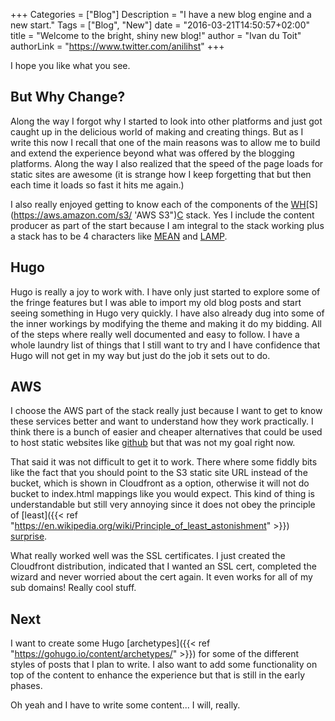 +++
Categories = ["Blog"]
Description = "I have a new blog engine and a new start."
Tags = ["Blog", "New"]
date = "2016-03-21T14:50:57+02:00"
title = "Welcome to the bright, shiny new blog!"
author = "Ivan du Toit"
authorLink = "https://www.twitter.com/anilihst"
+++

I hope you like what you see.

But Why Change?
-------

Along the way I forgot why I started to look into other platforms and just got caught up in the delicious world of making and creating things. But as I write this now I recall that one of the main reasons was to allow me to build and extend the experience beyond what was offered by the blogging platforms. Along the way I also realized that the speed of the page loads for static sites are awesome (it is strange how I keep forgetting that but then each time it loads so fast it hits me again.)

I also really enjoyed getting to know each of the components of the [W](https://plus.google.com/109733145121386015159 "Writer")[H](https://gohugo.io "Hugo")[S](https://aws.amazon.com/s3/ 'AWS S3")[C](https://aws.amazon.com/cloudfront/ "AWS Cloudfront") stack. Yes I include the content producer as part of the start because I am integral to the stack working plus a stack has to be 4 characters like [MEAN](mean.io) and [LAMP](https://en.wikipedia.org/wiki/LAMP_(software_bundle)).

Hugo
----

Hugo is really a joy to work with. I have only just started to explore some of the fringe features but I was able to import my old blog posts and start seeing something in Hugo very quickly. I have also already dug into some of the inner workings by modifying the theme and making it do my bidding. All of the steps where really well documented and easy to follow. I have a whole laundry list of things that I still want to try and I have confidence that Hugo will not get in my way but just do the job it sets out to do.

AWS
---

I choose the AWS part of the stack really just because I want to get to know these services better and want to understand how they work practically. I think there is a bunch of easier and cheaper alternatives that could be used to host static websites like [github](https://gohugo.io/tutorials/github-pages-blog/) but that was not my goal right now.

That said it was not difficult to get it to work. There where some fiddly bits like the fact that you should point to the S3 static site URL instead of the bucket, which is shown in Cloudfront as a option, otherwise it will not do bucket to index.html mappings like you would expect. This kind of thing is understandable but still very annoying since it does not obey the principle of [least]({{< ref "https://en.wikipedia.org/wiki/Principle_of_least_astonishment" >}}) [surprise]("http://www.catb.org/esr/writings/taoup/html/ch11s01.html").

What really worked well was the SSL certificates. I just created the Cloudfront distribution, indicated that I wanted an SSL cert, completed the wizard and never worried about the cert again. It even works for all of my sub domains! Really cool stuff.

Next
----

I want to create some Hugo [archetypes]({{< ref "https://gohugo.io/content/archetypes/" >}}) for some of the different styles of posts that I plan to write. I also want to add some functionality on top of the content to enhance the experience but that is still in the early phases.

Oh yeah and I have to write some content... I will, really.

